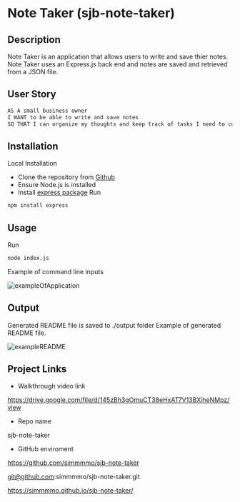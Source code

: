 # Note Taker (sjb-note-taker)

##  Description
Note Taker is an application that allows users to write and save thier notes. Note Taker uses an Express.js back end and notes are saved and retrieved from a JSON file. 

## User Story

```md
AS A small business owner
I WANT to be able to write and save notes
SO THAT I can organize my thoughts and keep track of tasks I need to complete
```

## Installation 

Local Installation
* Clone the repository from [Github](git@github.com:simmmmo/sjb-note-taker.git)
* Ensure Node.js is installed
* Install [express package](https://www.npmjs.com/package/express)
Run 
```bash
npm install express
```

## Usage 
Run 
```bash
node index.js
```

Example of command line inputs

![exampleOfApplication](./screenshots/command-example.png)


## Output 
Generated README file is saved to ./output folder
Example of generated README file. 

![exampleREADME](./screenshots/simmmmo_sjb-README-Generator.gif)


## Project Links
* Walkthrough video link

https://drive.google.com/file/d/145zBh3gOmuCT38eHxAT7V13BXiheNMpz/view

* Repo name

sjb-note-taker

* GitHub enviroment

https://github.com/simmmmo/sjb-note-taker

git@github.com:simmmmo/sjb-note-taker.git

https://simmmmo.github.io/sjb-note-taker/

